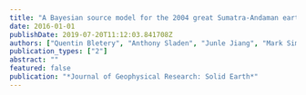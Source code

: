 ```yaml
---
title: "A Bayesian source model for the 2004 great Sumatra-Andaman earthquake"
date: 2016-01-01
publishDate: 2019-07-20T11:12:03.841708Z
authors: ["Quentin Bletery", "Anthony Sladen", "Junle Jiang", "Mark Simons"]
publication_types: ["2"]
abstract: ""
featured: false
publication: "*Journal of Geophysical Research: Solid Earth*"
---
```


